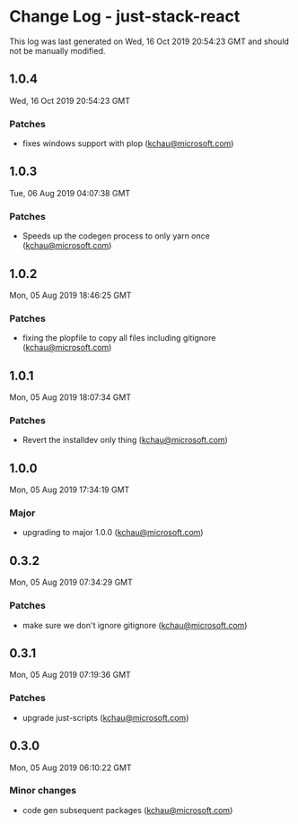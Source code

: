 # Change Log - just-stack-react

This log was last generated on Wed, 16 Oct 2019 20:54:23 GMT and should not be manually modified.

## 1.0.4
Wed, 16 Oct 2019 20:54:23 GMT

### Patches

- fixes windows support with plop (kchau@microsoft.com)
## 1.0.3
Tue, 06 Aug 2019 04:07:38 GMT

### Patches

- Speeds up the codegen process to only yarn once (kchau@microsoft.com)

## 1.0.2
Mon, 05 Aug 2019 18:46:25 GMT

### Patches

- fixing the plopfile to copy all files including gitignore (kchau@microsoft.com)

## 1.0.1
Mon, 05 Aug 2019 18:07:34 GMT

### Patches

- Revert the installdev only thing (kchau@microsoft.com)

## 1.0.0
Mon, 05 Aug 2019 17:34:19 GMT

### Major

- upgrading to major 1.0.0 (kchau@microsoft.com)

## 0.3.2
Mon, 05 Aug 2019 07:34:29 GMT

### Patches

- make sure we don't ignore gitignore (kchau@microsoft.com)

## 0.3.1
Mon, 05 Aug 2019 07:19:36 GMT

### Patches

- upgrade just-scripts (kchau@microsoft.com)

## 0.3.0
Mon, 05 Aug 2019 06:10:22 GMT

### Minor changes

- code gen subsequent packages (kchau@microsoft.com)
